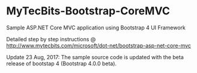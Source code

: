 # MyTecBits-Bootstrap-CoreMVC
Sample ASP.NET Core MVC application using Bootstrap 4 UI Framework

Detailed step by step instructions @ http://www.mytecbits.com/microsoft/dot-net/bootstrap-asp-net-core-mvc

Update 23 Aug, 2017:
The sample source code is updated with the beta release of bootstap 4 (Bootstrap 4.0.0 beta).
